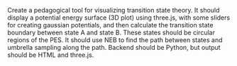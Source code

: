 Create a pedagogical tool for visualizing transition state theory. It should display a potential energy surface (3D plot) using three.js, with some sliders for creating gaussian potentials, and then calculate the transition state boundary between state A and state B. These states should be circular regions of the PES. It should use NEB to find the path between states and umbrella sampling along the path. Backend should be Python, but output should be HTML and three.js.
